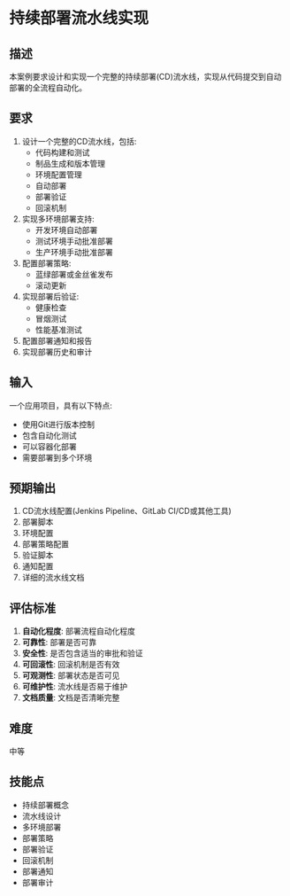 # 持续部署流水线实现

## 描述

本案例要求设计和实现一个完整的持续部署(CD)流水线，实现从代码提交到自动部署的全流程自动化。

## 要求

1. 设计一个完整的CD流水线，包括:
   - 代码构建和测试
   - 制品生成和版本管理
   - 环境配置管理
   - 自动部署
   - 部署验证
   - 回滚机制
2. 实现多环境部署支持:
   - 开发环境自动部署
   - 测试环境手动批准部署
   - 生产环境手动批准部署
3. 配置部署策略:
   - 蓝绿部署或金丝雀发布
   - 滚动更新
4. 实现部署后验证:
   - 健康检查
   - 冒烟测试
   - 性能基准测试
5. 配置部署通知和报告
6. 实现部署历史和审计

## 输入

一个应用项目，具有以下特点:
- 使用Git进行版本控制
- 包含自动化测试
- 可以容器化部署
- 需要部署到多个环境

## 预期输出

1. CD流水线配置(Jenkins Pipeline、GitLab CI/CD或其他工具)
2. 部署脚本
3. 环境配置
4. 部署策略配置
5. 验证脚本
6. 通知配置
7. 详细的流水线文档

## 评估标准

1. **自动化程度**: 部署流程自动化程度
2. **可靠性**: 部署是否可靠
3. **安全性**: 是否包含适当的审批和验证
4. **可回滚性**: 回滚机制是否有效
5. **可观测性**: 部署状态是否可见
6. **可维护性**: 流水线是否易于维护
7. **文档质量**: 文档是否清晰完整

## 难度

中等

## 技能点

- 持续部署概念
- 流水线设计
- 多环境部署
- 部署策略
- 部署验证
- 回滚机制
- 部署通知
- 部署审计
